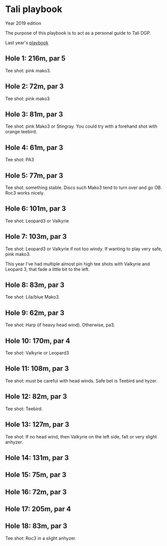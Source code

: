# Tali playbook

Year 2019 edition

The purpose of this playbook is to act as a personal guide to Tali DGP.

Last year's [playbook](https://github.com/janimattiellonen/frisbeegolf-paivakirja-2017/blob/master/Tali%20playbook.md)

## Hole 1: 216m, par 5

Tee shot: pink mako3.

## Hole 2: 72m, par 3

Tee shot: pink mako3

## Hole 3: 81m, par 3

Tee shot: pink Mako3 or Stingray. You could try with a forehand shot with orange teebird. 

## Hole 4: 61m, par 3

Tee shot: PA3

## Hole 5: 77m, par 3

Tee shot: something stable. Discs such Mako3 tend to turn over and go OB. Roc3 works nicely.

## Hole 6: 101m, par 3

Tee shot: Leopard3 or Valkyrie

## Hole 7: 103m, par 3

Tee shot: Leopard3 or Valkyrie if not too windy. If wanting to play very safe, pink mako3.

This year I've had multiple almost pin high tee shots with Valkyrie and Leopard 3, that fade a little bit to the left.

## Hole 8: 83m, par 3

Tee shot: Lila/blue Mako3.

## Hole 9: 62m, par 3

Tee shot: Harp (if heavy head wind). Otherwise, pa3.

## Hole 10: 170m, par 4

Tee shot: Valkyrie or Leopard3

## Hole 11: 108m, par 3

Tee shot: must be careful with head winds. Safe bet is Teebird and hyzer.  

## Hole 12: 82m, par 3

Tee shot: Teebird.

## Hole 13: 127m, par 3

Tee shot: If no head wind, then Valkyrie on the left side, falt or very slight anhyzer.

## Hole 14: 131m, par 3

## Hole 15: 75m, par 3

## Hole 16: 72m, par 3

## Hole 17: 205m, par 4

## Hole 18: 83m, par 3

Tee shot: Roc3 in a slight anhyzer.







 
